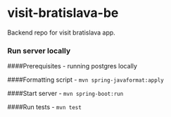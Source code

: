 # visit-bratislava-be
Backend repo for visit bratislava app.

### Run server locally

####Prerequisites
    - running postgres locally
    
####Formatting script
    - `mvn spring-javaformat:apply`

####Start server
    - `mvn spring-boot:run`
    
####Run tests
    - `mvn test`
    
 

